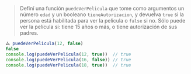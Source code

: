 > Definí una función `puedeVerPelicula` que tome como argumentos un número `edad` y un booleano `tieneAutorizacion`, y devuelva `true` si la persona está habilitada para ver la película o `false` si no. Sólo puede ver la película si: tiene 15 años o más, o tiene autorización de sus padres.

```javascript
ム puedeVerPelicula(12, false)
false
console.log(puedeVerPelicula(12, true))  // true
console.log(puedeVerPelicula(16, false)) // true
console.log(puedeVerPelicula(18, true))  // true
```